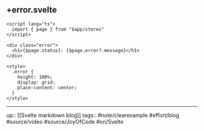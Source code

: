 ## +error.svelte

```
<script lang="ts">
  import { page } from "$app/stores"
</script>

<div class="error">
  <h1>{$page.status}: {$page.error?.message}</h1>
</div>

<style>
  .error {
    height: 100%;
    display: grid;
    place-content: center;
  }
</style>
```

---
up:: [[Svelte markdown blog]]
tags:: #note/clearexample #effort/blog #source/video #source/JoyOfCode #on/Svelte

